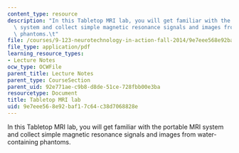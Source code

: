 ```yaml
---
content_type: resource
description: "In this Tabletop MRI lab, you will get familiar with the portable MRI\
  \ system and collect simple magnetic resonance signals and images from water-containing\
  \ phantoms.\t"
file: /courses/9-123-neurotechnology-in-action-fall-2014/9e7eee568e92baf17c64c38d7068828e_MIT9_123F14_Lab9.pdf
file_type: application/pdf
learning_resource_types:
- Lecture Notes
ocw_type: OCWFile
parent_title: Lecture Notes
parent_type: CourseSection
parent_uid: 92e771ae-c9b8-d8de-51ce-728fbb00e3ba
resourcetype: Document
title: Tabletop MRI lab
uid: 9e7eee56-8e92-baf1-7c64-c38d7068828e
---
```

In this Tabletop MRI lab, you will get familiar with the portable MRI system and collect simple magnetic resonance signals and images from water-containing phantoms.	

